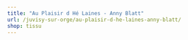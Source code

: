 ```yaml
---
title: "Au Plaisir d Hé Laines - Anny Blatt"
url: /juvisy-sur-orge/au-plaisir-d-he-laines-anny-blatt/
shop: tissu
---
```


